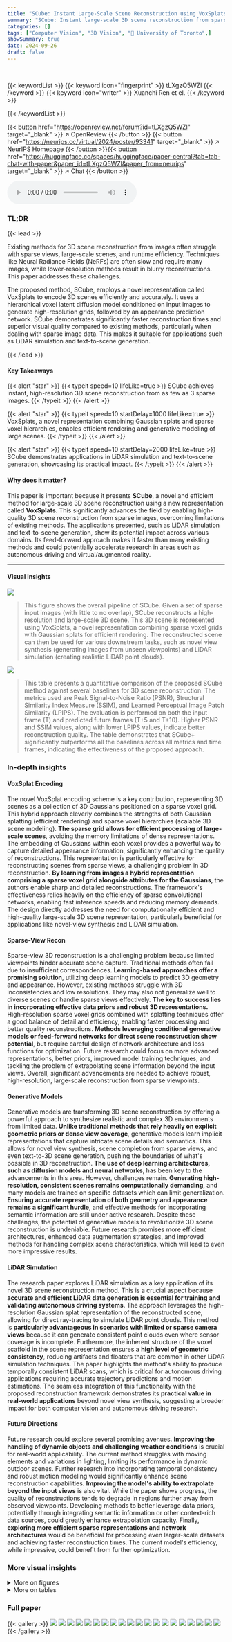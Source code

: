 ```yaml
---
title: "SCube: Instant Large-Scale Scene Reconstruction using VoxSplats"
summary: "SCube: Instant large-scale 3D scene reconstruction from sparse images using VoxSplats, a novel 3D Gaussian splat representation."
categories: []
tags: ["Computer Vision", "3D Vision", "🏢 University of Toronto",]
showSummary: true
date: 2024-09-26
draft: false
---
```


<br>

{{< keywordList >}}
{{< keyword icon="fingerprint" >}} tLXgzQ5WZl {{< /keyword >}}
{{< keyword icon="writer" >}} Xuanchi Ren et el. {{< /keyword >}}
 
{{< /keywordList >}}

{{< button href="https://openreview.net/forum?id=tLXgzQ5WZl" target="_blank" >}}
↗ OpenReview
{{< /button >}}
{{< button href="https://neurips.cc/virtual/2024/poster/93341" target="_blank" >}}
↗ NeurIPS Homepage
{{< /button >}}{{< button href="https://huggingface.co/spaces/huggingface/paper-central?tab=tab-chat-with-paper&paper_id=tLXgzQ5WZl&paper_from=neurips" target="_blank" >}}
↗ Chat
{{< /button >}}



<audio controls>
    <source src="https://ai-paper-reviewer.com/tLXgzQ5WZl/podcast.wav" type="audio/wav">
    Your browser does not support the audio element.
</audio>


### TL;DR


{{< lead >}}

Existing methods for 3D scene reconstruction from images often struggle with sparse views, large-scale scenes, and runtime efficiency.  Techniques like Neural Radiance Fields (NeRFs) are often slow and require many images, while lower-resolution methods result in blurry reconstructions.  This paper addresses these challenges.

The proposed method, SCube, employs a novel representation called VoxSplats to encode 3D scenes efficiently and accurately.  It uses a hierarchical voxel latent diffusion model conditioned on input images to generate high-resolution grids, followed by an appearance prediction network. SCube demonstrates significantly faster reconstruction times and superior visual quality compared to existing methods, particularly when dealing with sparse image data. This makes it suitable for applications such as LiDAR simulation and text-to-scene generation.

{{< /lead >}}


#### Key Takeaways

{{< alert "star" >}}
{{< typeit speed=10 lifeLike=true >}} SCube achieves instant, high-resolution 3D scene reconstruction from as few as 3 sparse images. {{< /typeit >}}
{{< /alert >}}

{{< alert "star" >}}
{{< typeit speed=10 startDelay=1000 lifeLike=true >}} VoxSplats, a novel representation combining Gaussian splats and sparse voxel hierarchies, enables efficient rendering and generative modeling of large scenes. {{< /typeit >}}
{{< /alert >}}

{{< alert "star" >}}
{{< typeit speed=10 startDelay=2000 lifeLike=true >}} SCube demonstrates applications in LiDAR simulation and text-to-scene generation, showcasing its practical impact. {{< /typeit >}}
{{< /alert >}}

#### Why does it matter?
This paper is important because it presents **SCube**, a novel and efficient method for large-scale 3D scene reconstruction using a new representation called **VoxSplats**.  This significantly advances the field by enabling high-quality 3D scene reconstruction from sparse images, overcoming limitations of existing methods.  The applications presented, such as LiDAR simulation and text-to-scene generation, show its potential impact across various domains. Its feed-forward approach makes it faster than many existing methods and could potentially accelerate research in areas such as autonomous driving and virtual/augmented reality.

------
#### Visual Insights



![](https://ai-paper-reviewer.com/tLXgzQ5WZl/figures_1_1.jpg)

> This figure shows the overall pipeline of SCube. Given a set of sparse input images (with little to no overlap), SCube reconstructs a high-resolution and large-scale 3D scene.  This 3D scene is represented using VoxSplats, a novel representation combining sparse voxel grids with Gaussian splats for efficient rendering. The reconstructed scene can then be used for various downstream tasks, such as novel view synthesis (generating images from unseen viewpoints) and LiDAR simulation (creating realistic LiDAR point clouds).





![](https://ai-paper-reviewer.com/tLXgzQ5WZl/tables_7_1.jpg)

> This table presents a quantitative comparison of the proposed SCube method against several baselines for 3D scene reconstruction.  The metrics used are Peak Signal-to-Noise Ratio (PSNR), Structural Similarity Index Measure (SSIM), and Learned Perceptual Image Patch Similarity (LPIPS).  The evaluation is performed on both the input frame (T) and predicted future frames (T+5 and T+10). Higher PSNR and SSIM values, along with lower LPIPS values, indicate better reconstruction quality. The table demonstrates that SCube+ significantly outperforms all the baselines across all metrics and time frames, indicating the effectiveness of the proposed approach.





### In-depth insights


#### VoxSplat Encoding
The novel VoxSplat encoding scheme is a key contribution, representing 3D scenes as a collection of 3D Gaussians positioned on a sparse voxel grid.  This hybrid approach cleverly combines the strengths of both Gaussian splatting (efficient rendering) and sparse voxel hierarchies (scalable 3D scene modeling). **The sparse grid allows for efficient processing of large-scale scenes**, avoiding the memory limitations of dense representations.  The embedding of Gaussians within each voxel provides a powerful way to capture detailed appearance information, significantly enhancing the quality of reconstructions.  This representation is particularly effective for reconstructing scenes from sparse views, a challenging problem in 3D reconstruction.  **By learning from images a hybrid representation comprising a sparse voxel grid alongside attributes for the Gaussians**, the authors enable sharp and detailed reconstructions.  The framework's effectiveness relies heavily on the efficiency of sparse convolutional networks, enabling fast inference speeds and reducing memory demands.  The design directly addresses the need for computationally efficient and high-quality large-scale 3D scene representation, particularly beneficial for applications like novel-view synthesis and LiDAR simulation.

#### Sparse-View Recon
Sparse-view 3D reconstruction is a challenging problem because limited viewpoints hinder accurate scene capture. Traditional methods often fail due to insufficient correspondences.  **Learning-based approaches offer a promising solution**, utilizing deep learning models to predict 3D geometry and appearance. However, existing methods struggle with 3D inconsistencies and low resolutions. They may also not generalize well to diverse scenes or handle sparse views effectively.  **The key to success lies in incorporating effective data priors and robust 3D representations.**  High-resolution sparse voxel grids combined with splatting techniques offer a good balance of detail and efficiency, enabling faster processing and better quality reconstructions.  **Methods leveraging conditional generative models or feed-forward networks for direct scene reconstruction show potential**, but require careful design of network architecture and loss functions for optimization.  Future research could focus on more advanced representations, better priors, improved model training techniques, and tackling the problem of extrapolating scene information beyond the input views.  Overall, significant advancements are needed to achieve robust, high-resolution, large-scale reconstruction from sparse viewpoints.

#### Generative Models
Generative models are transforming 3D scene reconstruction by offering a powerful approach to synthesize realistic and complex 3D environments from limited data.  **Unlike traditional methods that rely heavily on explicit geometric priors or dense view coverage**, generative models learn implicit representations that capture intricate scene details and semantics. This allows for novel view synthesis, scene completion from sparse views, and even text-to-3D scene generation, pushing the boundaries of what's possible in 3D reconstruction.  **The use of deep learning architectures, such as diffusion models and neural networks**, has been key to the advancements in this area. However, challenges remain.  **Generating high-resolution, consistent scenes remains computationally demanding**, and many models are trained on specific datasets which can limit generalization.  **Ensuring accurate representation of both geometry and appearance remains a significant hurdle**, and effective methods for incorporating semantic information are still under active research.  Despite these challenges, the potential of generative models to revolutionize 3D scene reconstruction is undeniable.  Future research promises more efficient architectures, enhanced data augmentation strategies, and improved methods for handling complex scene characteristics, which will lead to even more impressive results.

#### LiDAR Simulation
The research paper explores LiDAR simulation as a key application of its novel 3D scene reconstruction method.  This is a crucial aspect because **accurate and efficient LiDAR data generation is essential for training and validating autonomous driving systems**.  The approach leverages the high-resolution Gaussian splat representation of the reconstructed scene, allowing for direct ray-tracing to simulate LiDAR point clouds.  This method is **particularly advantageous in scenarios with limited or sparse camera views** because it can generate consistent point clouds even where sensor coverage is incomplete.  Furthermore, the inherent structure of the voxel scaffold in the scene representation ensures a **high level of geometric consistency**, reducing artifacts and floaters that are common in other LiDAR simulation techniques.  The paper highlights the method's ability to produce temporally consistent LiDAR scans, which is critical for autonomous driving applications requiring accurate trajectory predictions and motion estimations.  The seamless integration of this functionality with the proposed reconstruction framework demonstrates its **practical value in real-world applications** beyond novel view synthesis, suggesting a broader impact for both computer vision and autonomous driving research.

#### Future Directions
Future research could explore several promising avenues.  **Improving the handling of dynamic objects and challenging weather conditions** is crucial for real-world applicability. The current method struggles with moving elements and variations in lighting, limiting its performance in dynamic outdoor scenes.  Further research into incorporating temporal consistency and robust motion modeling would significantly enhance scene reconstruction capabilities.  **Improving the model's ability to extrapolate beyond the input views** is also vital. While the paper shows progress, the quality of reconstructions tends to degrade in regions further away from observed viewpoints.  Developing methods to better leverage data priors, potentially through integrating semantic information or other context-rich data sources, could greatly enhance extrapolation capacity.  Finally, **exploring more efficient sparse representations and network architectures** would be beneficial for processing even larger-scale datasets and achieving faster reconstruction times.  The current model's efficiency, while impressive, could benefit from further optimization.


### More visual insights

<details>
<summary>More on figures
</summary>


![](https://ai-paper-reviewer.com/tLXgzQ5WZl/figures_2_1.jpg)

> This figure illustrates the two-stage framework of SCube. The first stage reconstructs a sparse voxel grid using a conditional latent diffusion model, conditioned on input images. This model progressively generates high-resolution grids in a coarse-to-fine manner, leveraging a hierarchical voxel latent diffusion model and incorporating semantic information.  The second stage predicts the appearance of the scene, represented as VoxSplats (a novel representation combining Gaussian splats and a sparse voxel hierarchy), and a sky panorama using a feedforward network.  This combination allows for fast and accurate novel view synthesis, as well as other applications. The figure visually depicts the process and different components at each stage.


![](https://ai-paper-reviewer.com/tLXgzQ5WZl/figures_5_1.jpg)

> This figure illustrates the data processing pipeline used to create a more complete and accurate 3D geometry dataset for training the model.  It shows three stages: 1. Accumulating LiDAR points, removing points within bounding boxes of dynamic objects. 2. Adding dense 3D points from COLMAP multi-view stereo (MVS) reconstruction, and obtaining semantic labels. 3. Adding point samples for dynamic objects (according to bounding boxes). This results in static and accumulated ground truths for training, with each sample being a 102.4m x 102.4m cropped chunk centered around a random ego-vehicle pose, with more space allocated for the forward direction.


![](https://ai-paper-reviewer.com/tLXgzQ5WZl/figures_6_1.jpg)

> This figure compares the novel view synthesis capabilities of the SCube+ method with several baseline methods.  It presents synthesized views from different perspectives (front-left, front, front-right) at timestamps T+5 and T+10, showing how well each method reconstructs the scene and generates novel views. The insets provide a top-down perspective for each image, highlighting the differences in 3D scene reconstruction accuracy and completeness.


![](https://ai-paper-reviewer.com/tLXgzQ5WZl/figures_6_2.jpg)

> This figure compares the novel view synthesis capabilities of the proposed SCube+ method against several baseline methods. It shows the rendered novel views from three different perspectives (front-left, front, and front-right) for both the proposed method and the baselines, along with a top-down view of the reconstructed 3D scene to illustrate the model's ability to generate extreme novel viewpoints.


![](https://ai-paper-reviewer.com/tLXgzQ5WZl/figures_7_1.jpg)

> This figure compares the 3D scene reconstruction results of the proposed SCube method against the Metric3Dv2 method, using sparse input views.  The top row shows input images from two different scenes. The bottom row displays the 3D point clouds generated by each method for the respective scenes. The color-coding represents semantic information obtained from Segformer [64]. The visualization highlights the differences in geometry reconstruction accuracy and completeness between the two methods. SCube demonstrates superior performance in reconstructing the scene geometry accurately and completely, especially in regions where views are sparse.


![](https://ai-paper-reviewer.com/tLXgzQ5WZl/figures_8_1.jpg)

> This figure shows the results of LiDAR simulation using the SCube model.  Two examples are presented, each consisting of a single input front view image and a sequence of simulated LiDAR point clouds generated by moving the camera 60 meters forward. The LiDAR point clouds accurately reflect the underlying 3D geometry of the scene, demonstrating the ability of SCube to produce consistent and temporally coherent LiDAR sequences. This capability is crucial for the training and verification of autonomous driving systems.


![](https://ai-paper-reviewer.com/tLXgzQ5WZl/figures_9_1.jpg)

> This figure shows the overall pipeline of SCube, which reconstructs a high-resolution large-scale 3D scene from sparse input images with minimal overlap.  The left side shows the input images, and the right side shows the 3D reconstruction rendered from novel viewpoints. This demonstrates the ability of SCube to generate novel views and simulate LiDAR data from limited input.


![](https://ai-paper-reviewer.com/tLXgzQ5WZl/figures_9_2.jpg)

> This figure compares novel view synthesis results from SCube+ with several baseline methods.  It shows renderings from three standard viewpoints (front-left, front, front-right) as well as an extreme viewpoint (top-down view) for a better understanding of the 3D scene reconstruction. This comparison highlights the quality and completeness of SCube+'s scene representation and its ability to synthesize novel views.


![](https://ai-paper-reviewer.com/tLXgzQ5WZl/figures_16_1.jpg)

> This figure shows the results of applying an optional GAN-based post-processing step to the novel view synthesis results.  The leftmost column shows results from the SCube model without post-processing. The rightmost column shows the results after applying the post-processing step. This post-processing step addresses some artifacts and inconsistencies in the rendered images that may result from the main reconstruction method. The red boxes highlight regions where the post-processing step successfully corrects for white-balance inconsistencies present in the original render.


![](https://ai-paper-reviewer.com/tLXgzQ5WZl/figures_17_1.jpg)

> This figure displays the results for the data sample with the highest voxel Chamfer distance, which measures the geometric difference between the predicted and ground truth voxels. It shows the ground truth voxels, predicted voxels, the reconstructed 3D Gaussian scene, and finally the rendered images from different viewpoints.  The visualization helps illustrate the accuracy of the method despite challenging conditions.


![](https://ai-paper-reviewer.com/tLXgzQ5WZl/figures_17_2.jpg)

> This figure compares the novel view synthesis capabilities of SCube+ with several baseline methods.  It shows the rendered images from three different viewpoints (front-left, front, front-right) for both the input views and newly synthesized views at two future time steps.  The insets provide a top-down view of the reconstructed 3D scene, demonstrating the model's ability to generate views from unusual perspectives.


![](https://ai-paper-reviewer.com/tLXgzQ5WZl/figures_18_1.jpg)

> This figure shows the overall pipeline of SCube. Given a set of sparse input images with minimal overlap, the SCube model reconstructs a high-resolution, large-scale 3D scene. The scene is represented using VoxSplats, a novel representation based on 3D Gaussians. The reconstructed scene can be used for various applications, including novel view synthesis (generating images from unseen viewpoints) and LiDAR simulation (creating simulated LiDAR point clouds).


![](https://ai-paper-reviewer.com/tLXgzQ5WZl/figures_18_2.jpg)

> This figure showcases the SCube model's ability to reconstruct a high-resolution, large-scale 3D scene from only a few sparse input images, even with minimal overlap. The reconstructed scene is represented using VoxSplats, a novel representation that makes it efficient to generate novel views or simulate LiDAR data.


![](https://ai-paper-reviewer.com/tLXgzQ5WZl/figures_19_1.jpg)

> This figure shows the overall pipeline of SCube.  Given a small number of input images (even with little to no overlap), the model reconstructs a large-scale, high-resolution 3D scene. This 3D scene is encoded using a novel representation called VoxSplats, a combination of Gaussian splats on a sparse voxel grid. The reconstructed scene can be used to generate novel views or simulate LiDAR data.


![](https://ai-paper-reviewer.com/tLXgzQ5WZl/figures_19_2.jpg)

> This figure shows the overall pipeline of SCube. Given a set of sparse input images (with little or no overlap), SCube reconstructs a high-resolution and large-scale 3D scene. The reconstructed scene is represented using a novel representation called VoxSplats.  VoxSplats are ready to be used for various downstream tasks such as novel view synthesis (generating images from viewpoints not present in the input) and LiDAR simulation (simulating LiDAR scans of the scene from new locations). The figure visually demonstrates the input images, the reconstruction process, and the resulting novel views.


![](https://ai-paper-reviewer.com/tLXgzQ5WZl/figures_20_1.jpg)

> This figure demonstrates the overall pipeline of SCube. Given a set of sparse input images with minimal overlap, the model reconstructs a high-resolution, large-scale 3D scene. This 3D representation, called VoxSplat, is a combination of Gaussian splats on a sparse voxel hierarchy. The reconstructed scene is shown to be useful for novel view synthesis and LiDAR simulation.


![](https://ai-paper-reviewer.com/tLXgzQ5WZl/figures_21_1.jpg)

> This figure shows additional results of LiDAR simulation using the proposed SCube method.  It demonstrates the generation of consistent LiDAR point cloud sequences from input front views. The sequences show the simulated LiDAR scan as the virtual camera moves forward.


![](https://ai-paper-reviewer.com/tLXgzQ5WZl/figures_21_2.jpg)

> This figure shows the overall pipeline of SCube. Given a sparse set of input images, SCube reconstructs a high-resolution, large-scale 3D scene using a novel representation called VoxSplats.  The reconstructed scene can then be used for various applications such as novel view synthesis and LiDAR simulation. The figure visually demonstrates the input images, the reconstruction process, and the resulting novel views.


</details>




<details>
<summary>More on tables
</summary>


![](https://ai-paper-reviewer.com/tLXgzQ5WZl/tables_8_1.jpg)
> This table compares the performance of three different initialization methods for training 3D Gaussians using Gaussian splatting.  The methods are: Random initialization (randomly sampled points), Metric3Dv2 initialization (using depth estimates from the Metric3Dv2 model), and SCube initialization (using the Gaussian splat predictions from the SCube model). The table shows the PSNR, SSIM, and LPIPS metrics for each initialization method, evaluated on test data after training for 10, 20, and 40 frames. Higher PSNR and SSIM values indicate better reconstruction quality, while lower LPIPS indicates better perceptual similarity to the ground truth.

![](https://ai-paper-reviewer.com/tLXgzQ5WZl/tables_9_1.jpg)
> This ablation study investigates the impact of different voxel grid resolutions and the number of Gaussians per voxel (M) on the performance of the appearance reconstruction stage.  It shows how these hyperparameters affect PSNR (Peak Signal-to-Noise Ratio) and LPIPS (Learned Perceptual Image Patch Similarity) scores, which measure the quality of novel view synthesis.  Higher PSNR values indicate better reconstruction quality, while lower LPIPS scores signify that the synthesized images are more perceptually similar to the ground truth.

![](https://ai-paper-reviewer.com/tLXgzQ5WZl/tables_14_1.jpg)
> This table presents a quantitative comparison of the proposed SCube model with several baseline methods for 3D reconstruction.  The metrics used for comparison are Peak Signal-to-Noise Ratio (PSNR), Structural Similarity Index Measure (SSIM), and Learned Perceptual Image Patch Similarity (LPIPS).  The results are shown for both the input frame (T) and future frames (T+5 and T+10), demonstrating the model's ability to reconstruct scenes and predict novel views.  Higher PSNR and SSIM scores, and lower LPIPS scores indicate better reconstruction quality.

![](https://ai-paper-reviewer.com/tLXgzQ5WZl/tables_15_1.jpg)
> This table presents the hyperparameters used for training the Variational Autoencoder (VAE) in the Voxel Grid Reconstruction stage of the SCube model.  It shows the values for different settings on the Waymo dataset, specifically for two different resolutions: 64³ → 256³ and 256³ → 1024³. The hyperparameters include Model Size, Base Channels, Channels Multiple, Latent Dim, Batch Size, Epochs, and Learning Rate.

![](https://ai-paper-reviewer.com/tLXgzQ5WZl/tables_15_2.jpg)
> This table lists the hyperparameters used for training the voxel latent diffusion models in the SCube architecture.  It breaks down the settings for both the 64³ and 256³ voxel grid resolutions, specifying parameters such as the number of diffusion steps, the noise schedule, model size, base channels, depth, channels multiple, number of heads in the attention mechanism, attention resolution, dropout rate, batch size, number of iterations, and learning rate. These settings are crucial for controlling the generation process and achieving high-quality 3D scene reconstructions.

![](https://ai-paper-reviewer.com/tLXgzQ5WZl/tables_15_3.jpg)
> This table shows the hyperparameters used for training the 3D sparse UNet in the appearance reconstruction stage of the SCube model.  It lists the model size, base channels, channels multiple, batch size, number of epochs, and learning rate used during training. These parameters are crucial for controlling the model's capacity, complexity, and training process, ultimately impacting the quality of the generated appearance.

![](https://ai-paper-reviewer.com/tLXgzQ5WZl/tables_16_1.jpg)
> This table presents a quantitative comparison of the proposed SCube method against several baseline methods for 3D scene reconstruction.  The comparison is based on metrics calculated at the input frame (T) and two future frames (T+5 and T+10), evaluating the accuracy of novel view synthesis.  Higher PSNR (Peak Signal-to-Noise Ratio) and SSIM (Structural Similarity Index Measure) values and lower LPIPS (Learned Perceptual Image Patch Similarity) values indicate better reconstruction quality.

![](https://ai-paper-reviewer.com/tLXgzQ5WZl/tables_16_2.jpg)
> This table presents a quantitative comparison of the proposed SCube model with several baseline methods for 3D reconstruction.  The comparison is based on the Peak Signal-to-Noise Ratio (PSNR), Structural Similarity Index Measure (SSIM), and Learned Perceptual Image Patch Similarity (LPIPS) metrics.  Results are shown for both the input frame (T) and for predicted future frames (T+5 and T+10). Higher PSNR and SSIM values, and lower LPIPS values indicate better reconstruction quality.

</details>




### Full paper

{{< gallery >}}
<img src="https://ai-paper-reviewer.com/tLXgzQ5WZl/1.png" class="grid-w50 md:grid-w33 xl:grid-w25" />
<img src="https://ai-paper-reviewer.com/tLXgzQ5WZl/2.png" class="grid-w50 md:grid-w33 xl:grid-w25" />
<img src="https://ai-paper-reviewer.com/tLXgzQ5WZl/3.png" class="grid-w50 md:grid-w33 xl:grid-w25" />
<img src="https://ai-paper-reviewer.com/tLXgzQ5WZl/4.png" class="grid-w50 md:grid-w33 xl:grid-w25" />
<img src="https://ai-paper-reviewer.com/tLXgzQ5WZl/5.png" class="grid-w50 md:grid-w33 xl:grid-w25" />
<img src="https://ai-paper-reviewer.com/tLXgzQ5WZl/6.png" class="grid-w50 md:grid-w33 xl:grid-w25" />
<img src="https://ai-paper-reviewer.com/tLXgzQ5WZl/7.png" class="grid-w50 md:grid-w33 xl:grid-w25" />
<img src="https://ai-paper-reviewer.com/tLXgzQ5WZl/8.png" class="grid-w50 md:grid-w33 xl:grid-w25" />
<img src="https://ai-paper-reviewer.com/tLXgzQ5WZl/9.png" class="grid-w50 md:grid-w33 xl:grid-w25" />
<img src="https://ai-paper-reviewer.com/tLXgzQ5WZl/10.png" class="grid-w50 md:grid-w33 xl:grid-w25" />
<img src="https://ai-paper-reviewer.com/tLXgzQ5WZl/11.png" class="grid-w50 md:grid-w33 xl:grid-w25" />
<img src="https://ai-paper-reviewer.com/tLXgzQ5WZl/12.png" class="grid-w50 md:grid-w33 xl:grid-w25" />
<img src="https://ai-paper-reviewer.com/tLXgzQ5WZl/13.png" class="grid-w50 md:grid-w33 xl:grid-w25" />
<img src="https://ai-paper-reviewer.com/tLXgzQ5WZl/14.png" class="grid-w50 md:grid-w33 xl:grid-w25" />
<img src="https://ai-paper-reviewer.com/tLXgzQ5WZl/15.png" class="grid-w50 md:grid-w33 xl:grid-w25" />
<img src="https://ai-paper-reviewer.com/tLXgzQ5WZl/16.png" class="grid-w50 md:grid-w33 xl:grid-w25" />
<img src="https://ai-paper-reviewer.com/tLXgzQ5WZl/17.png" class="grid-w50 md:grid-w33 xl:grid-w25" />
<img src="https://ai-paper-reviewer.com/tLXgzQ5WZl/18.png" class="grid-w50 md:grid-w33 xl:grid-w25" />
<img src="https://ai-paper-reviewer.com/tLXgzQ5WZl/19.png" class="grid-w50 md:grid-w33 xl:grid-w25" />
<img src="https://ai-paper-reviewer.com/tLXgzQ5WZl/20.png" class="grid-w50 md:grid-w33 xl:grid-w25" />
{{< /gallery >}}